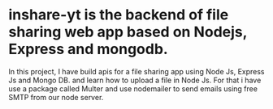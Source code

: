 # inshare-yt is the backend of file sharing web app based on Nodejs, Express and mongodb.
In this project, I have build apis for a file sharing app using Node Js, Express Js and Mongo DB. 
and learn how to upload a file in Node Js. For that i have use a package called Multer and use nodemailer to send emails using free SMTP from our node server.
